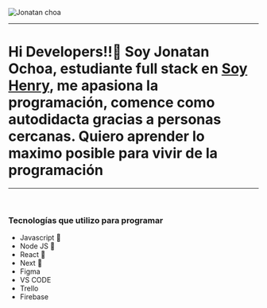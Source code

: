 ![Jonatan choa](https://jonaochoa.vercel.app/static/media/jonacode.3b5e728e432e6b1e1dae.jpg)

---

# Hi Developers!!💚 Soy Jonatan Ochoa, estudiante full stack en [Soy Henry](https://www.soyhenry.com), me apasiona la programación, comence como autodidacta gracias a personas cercanas. Quiero aprender lo maximo posible para vivir de la programación

---
<br />


### Tecnologías que utilizo para programar 

- Javascript 💛
- Node JS 💚
- React 💙
- Next 🖤
- Figma
- VS CODE
- Trello
- Firebase


